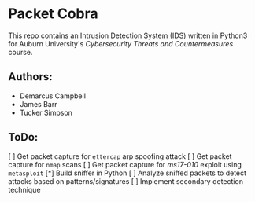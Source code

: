 # Packet Cobra
This repo contains an Intrusion Detection System (IDS) written in Python3
for Auburn University's _Cybersecurity_ _Threats_ _and_ _Countermeasures_
course. 

## Authors:
 - Demarcus Campbell
 - James Barr
 - Tucker Simpson
 
## ToDo:
[ ] Get packet capture for `ettercap` arp spoofing attack
[ ] Get packet capture for `nmap` scans
[ ] Get packet capture for _ms17-010_ exploit using `metasploit`
[*] Build sniffer in Python
[ ] Analyze sniffed packets to detect attacks based on patterns/signatures
[ ] Implement secondary detection technique